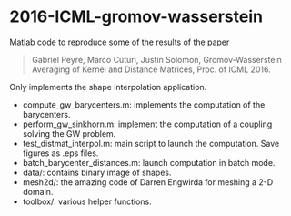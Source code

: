 # 2016-ICML-gromov-wasserstein

Matlab code to reproduce some of the results of the paper

> Gabriel Peyré, Marco Cuturi, Justin Solomon,
> Gromov-Wasserstein Averaging of Kernel and Distance Matrices,
> Proc. of ICML 2016. 

Only implements the shape interpolation application.

- compute_gw_barycenters.m: implements the computation of the barycenters.
- perform_gw_sinkhorn.m: implement the computation of a coupling solving the GW problem.
- test_distmat_interpol.m: main script to launch the computation. Save figures as .eps files.
- batch_barycenter_distances.m: launch computation in batch mode.
- data/: contains binary image of shapes.
- mesh2d/: the amazing code of Darren Engwirda for meshing a 2-D domain.
- toolbox/: various helper functions.
